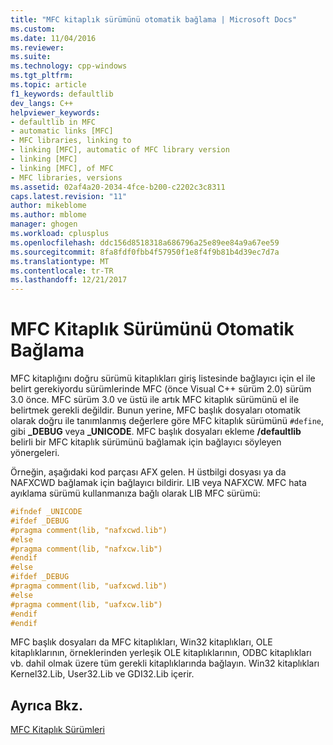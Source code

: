 ```yaml
---
title: "MFC kitaplık sürümünü otomatik bağlama | Microsoft Docs"
ms.custom: 
ms.date: 11/04/2016
ms.reviewer: 
ms.suite: 
ms.technology: cpp-windows
ms.tgt_pltfrm: 
ms.topic: article
f1_keywords: defaultlib
dev_langs: C++
helpviewer_keywords:
- defaultlib in MFC
- automatic links [MFC]
- MFC libraries, linking to
- linking [MFC], automatic of MFC library version
- linking [MFC]
- linking [MFC], of MFC
- MFC libraries, versions
ms.assetid: 02af4a20-2034-4fce-b200-c2202c3c8311
caps.latest.revision: "11"
author: mikeblome
ms.author: mblome
manager: ghogen
ms.workload: cplusplus
ms.openlocfilehash: ddc156d8518318a686796a25e89ee84a9a67ee59
ms.sourcegitcommit: 8fa8fdf0fbb4f57950f1e8f4f9b81b4d39ec7d7a
ms.translationtype: MT
ms.contentlocale: tr-TR
ms.lasthandoff: 12/21/2017
---
```

# <a name="automatic-linking-of-mfc-library-version"></a>MFC Kitaplık Sürümünü Otomatik Bağlama
MFC kitaplığını doğru sürümü kitaplıkları giriş listesinde bağlayıcı için el ile belirt gerekiyordu sürümlerinde MFC (önce Visual C++ sürüm 2.0) sürüm 3.0 önce. MFC sürüm 3.0 ve üstü ile artık MFC kitaplık sürümünü el ile belirtmek gerekli değildir. Bunun yerine, MFC başlık dosyaları otomatik olarak doğru ile tanımlanmış değerlere göre MFC kitaplık sürümünü `#define`, gibi **_DEBUG** veya **_UNICODE**. MFC başlık dosyaları ekleme **/defaultlib** belirli bir MFC kitaplık sürümünü bağlamak için bağlayıcı söyleyen yönergeleri.  
  
 Örneğin, aşağıdaki kod parçası AFX gelen. H üstbilgi dosyası ya da NAFXCWD bağlamak için bağlayıcı bildirir. LIB veya NAFXCW. MFC hata ayıklama sürümü kullanmanıza bağlı olarak LIB MFC sürümü:  
  
```c++
#ifndef _UNICODE 
#ifdef _DEBUG
#pragma comment(lib, "nafxcwd.lib")
#else
#pragma comment(lib, "nafxcw.lib")
#endif
#else
#ifdef _DEBUG
#pragma comment(lib, "uafxcwd.lib")
#else
#pragma comment(lib, "uafxcw.lib")
#endif
#endif
```  
  
 MFC başlık dosyaları da MFC kitaplıkları, Win32 kitaplıkları, OLE kitaplıklarının, örneklerinden yerleşik OLE kitaplıklarının, ODBC kitaplıkları vb. dahil olmak üzere tüm gerekli kitaplıklarında bağlayın. Win32 kitaplıkları Kernel32.Lib, User32.Lib ve GDI32.Lib içerir.  
  
## <a name="see-also"></a>Ayrıca Bkz.  
 [MFC Kitaplık Sürümleri](../mfc/mfc-library-versions.md)

